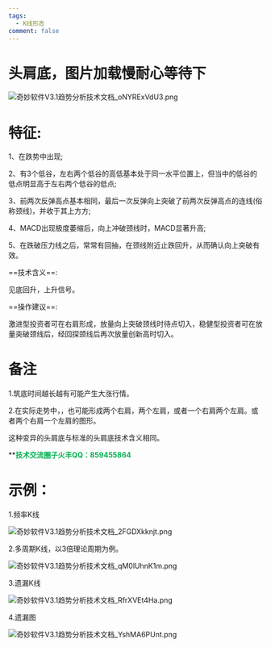 ```yaml
---
tags:
  - K线形态
comment: false
---
```

# 头肩底，图片加载慢耐心等待下

![奇妙软件V3.1趋势分析技术文档_oNYRExVdU3.png](https://cloudflare-imgbed-dp1.pages.dev/file/1727213016408_奇妙软件V3.1趋势分析技术文档_oNYRExVdU3.png)

# 特征:
1、在跌势中出现;

2、有3个低谷，左右两个低谷的高低基本处于同一水平位置上，但当中的低谷的低点明显高于左右两个低谷的低点;

3、前两次反弹高点基本相同，最后一次反弹向上突破了前两次反弹高点的连线(俗称颈线)，并收于其上方方;

4、MACD出现极度萎缩后，向上冲破颈线时，MACD显著升高;

5、在跌破压力线之后，常常有回抽，在颈线附近止跌回升，从而确认向上突破有效。

==技术含义==:

见底回升，上升信号。

==操作建议==:

激进型投资者可在右肩形成，放量向上突破颈线时待点切入，稳健型投资者可在放量突破颈线后，经回探颈线后再次放量创新高时切入。

# 备注

1.筑底时间越长越有可能产生大涨行情。

2.在实际走势中，，也可能形成两个右肩，两个左肩，或者一个右肩两个左肩。或者两个右肩一个左肩的图形。

这种变异的头肩底与标准的头肩底技术含义相同。

**<font color="#00b050">**技术交流圈子火丰QQ：859455864**</font>

# 示例：

1.频率K线

![奇妙软件V3.1趋势分析技术文档_2FGDXkknjt.png](https://cloudflare-imgbed-dp1.pages.dev/file/1727213088308_奇妙软件V3.1趋势分析技术文档_2FGDXkknjt.png)

2.多周期K线，以3倍理论周期为例。

![奇妙软件V3.1趋势分析技术文档_qM0lUhnK1m.png](https://cloudflare-imgbed-dp1.pages.dev/file/1727213126055_奇妙软件V3.1趋势分析技术文档_qM0lUhnK1m.png)

3.遗漏K线

![奇妙软件V3.1趋势分析技术文档_RfrXVEt4Ha.png](https://cloudflare-imgbed-dp1.pages.dev/file/1727213177780_奇妙软件V3.1趋势分析技术文档_RfrXVEt4Ha.png)

4.遗漏图

![奇妙软件V3.1趋势分析技术文档_YshMA6PUnt.png](https://cloudflare-imgbed-dp1.pages.dev/file/1727213228613_奇妙软件V3.1趋势分析技术文档_YshMA6PUnt.png)









